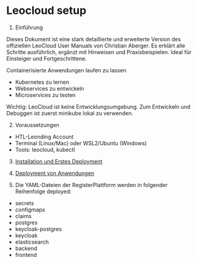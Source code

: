 # Leocloud setup

1. Einführung

Dieses Dokument ist eine stark detaillierte und erweiterte Version des offiziellen LeoCloud User Manuals von Christian Aberger. Es erklärt alle Schritte ausführlich, ergänzt mit Hinweisen und Praxisbeispielen. Ideal für Einsteiger und Fortgeschrittene.

Containerisierte Anwendungen laufen zu lassen
- Kubernetes zu lernen
- Webservices zu entwickeln 
- Microservices zu testen

Wichtig: LeoCloud ist keine Entwicklungsumgebung. Zum Entwickeln und Debuggen ist zuerst minikube lokal zu verwenden.

2. Voraussetzungen
- HTL-Leonding Account
- Terminal (Linux/Mac) oder WSL2/Ubuntu (Windows)
- Tools: leocloud, kubectl

3. [Installation und Erstes Deployment](./installation.md)
4. [Deployment von Anwendungen](./deployment.md)

5. Die YAML-Dateien der RegisterPlattform werden in folgender Reihenfolge deployed:
- secrets
- configmaps
- claims
- postgres
- keycloak-postgres
- keycloak
- elasticsearch
- backend
- frontend